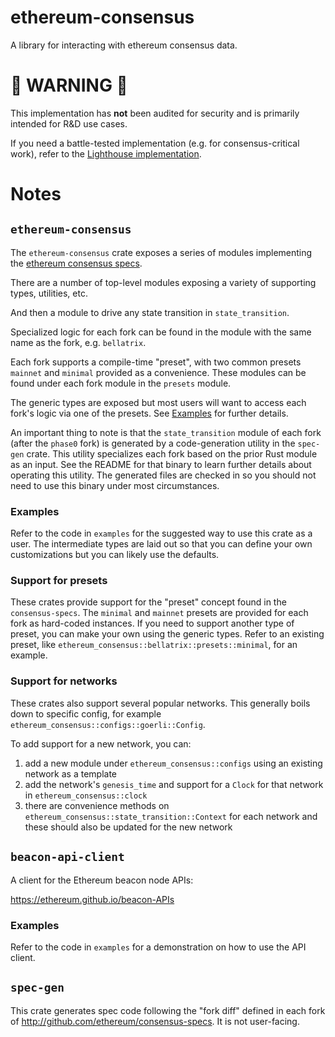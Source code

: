 # ethereum-consensus

A library for interacting with ethereum consensus data.

# 🚧 WARNING 🚧

This implementation has **not** been audited for security and is primarily intended for R&D use cases.

If you need a battle-tested implementation (e.g. for consensus-critical work), refer to the [Lighthouse implementation](https://github.com/sigp/lighthouse).

# Notes

## `ethereum-consensus`

The `ethereum-consensus` crate exposes a series of modules implementing the [ethereum consensus specs](https://github.com/ethereum/consensus-specs).

There are a number of top-level modules exposing a variety of supporting types, utilities, etc.

And then a module to drive any state transition in `state_transition`.

Specialized logic for each fork can be found in the module with the same name as the fork, e.g. `bellatrix`.

Each fork supports a compile-time "preset", with two common presets `mainnet` and `minimal` provided as a convenience.
These modules can be found under each fork module in the `presets` module.

The generic types are exposed but most users will want to access each fork's logic via one of the presets. See
[Examples](#examples) for further details.

An important thing to note is that the `state_transition` module of each fork (after the `phase0` fork) is generated
by a code-generation utility in the `spec-gen` crate. This utility specializes each fork based on the prior
Rust module as an input. See the README for that binary to learn further details about operating this utility. The
generated files are checked in so you should not need to use this binary under
most circumstances.

### Examples

Refer to the code in `examples` for the suggested way to use this crate as a user. The intermediate types are laid out
so that you can define your own customizations but you can likely use the defaults.

### Support for presets

These crates provide support for the "preset" concept found in the `consensus-specs`. The `minimal` and `mainnet` presets are provided for each fork as hard-coded instances. If you need to support another type of preset, you can make your own using the generic types. Refer to an existing preset, like `ethereum_consensus::bellatrix::presets::minimal`, for an example.

### Support for networks

These crates also support several popular networks. This generally boils down to specific config, for example `ethereum_consensus::configs::goerli::Config`.

To add support for a new network, you can:

1.  add a new module under `ethereum_consensus::configs` using an existing network as a template
2. add the network's `genesis_time` and support for a `Clock` for that network in `ethereum_consensus::clock`
3. there are convenience methods on `ethereum_consensus::state_transition::Context` for each network and these should also be updated for the new network

## `beacon-api-client`

A client for the Ethereum beacon node APIs:

https://ethereum.github.io/beacon-APIs

### Examples

Refer to the code in `examples` for a demonstration on how to use the API client.

## `spec-gen`

This crate generates spec code following the "fork diff" defined in each fork of http://github.com/ethereum/consensus-specs. It is not user-facing.
